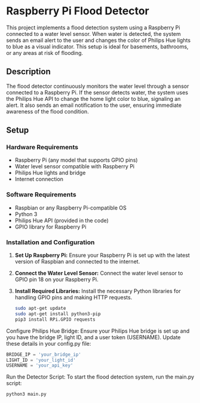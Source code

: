 # Raspberry Pi Flood Detector

This project implements a flood detection system using a Raspberry Pi connected to a water level sensor. When water is detected, the system sends an email alert to the user and changes the color of Philips Hue lights to blue as a visual indicator. This setup is ideal for basements, bathrooms, or any areas at risk of flooding.

## Description

The flood detector continuously monitors the water level through a sensor connected to a Raspberry Pi. If the sensor detects water, the system uses the Philips Hue API to change the home light color to blue, signaling an alert. It also sends an email notification to the user, ensuring immediate awareness of the flood condition.

## Setup

### Hardware Requirements

- Raspberry Pi (any model that supports GPIO pins)
- Water level sensor compatible with Raspberry Pi
- Philips Hue lights and bridge
- Internet connection

### Software Requirements

- Raspbian or any Raspberry Pi-compatible OS
- Python 3
- Philips Hue API (provided in the code)
- GPIO library for Raspberry Pi

### Installation and Configuration

1. **Set Up Raspberry Pi:**
   Ensure your Raspberry Pi is set up with the latest version of Raspbian and connected to the internet.

2. **Connect the Water Level Sensor:**
   Connect the water level sensor to GPIO pin 18 on your Raspberry Pi.

3. **Install Required Libraries:**
   Install the necessary Python libraries for handling GPIO pins and making HTTP requests.

   ```bash
   sudo apt-get update
   sudo apt-get install python3-pip
   pip3 install RPi.GPIO requests
   ```

Configure Philips Hue Bridge:
Ensure your Philips Hue bridge is set up and you have the bridge IP, light ID, and a user token (USERNAME). Update these details in your config.py file:

```python
BRIDGE_IP = 'your_bridge_ip'
LIGHT_ID = 'your_light_id'
USERNAME = 'your_api_key'
```

Run the Detector Script:
To start the flood detection system, run the main.py script:

```bash
python3 main.py
```
